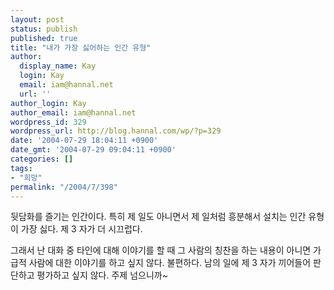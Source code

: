 ```yaml
---
layout: post
status: publish
published: true
title: "내가 가장 싫어하는 인간 유형"
author:
  display_name: Kay
  login: Kay
  email: iam@hannal.net
  url: ''
author_login: Kay
author_email: iam@hannal.net
wordpress_id: 329
wordpress_url: http://blog.hannal.com/wp/?p=329
date: '2004-07-29 18:04:11 +0900'
date_gmt: '2004-07-29 09:04:11 +0900'
categories: []
tags:
- "희망"
permalink: "/2004/7/398"
---
```

<p>뒷담화를 즐기는 인간이다. 특히 제 일도 아니면서 제 일처럼 흥분해서 설치는 인간 유형이 가장 싫다. 제 3 자가 더 시끄럽다.</p>
<p>그래서 난 대화 중 타인에 대해 이야기를 할 때 그 사람의 칭찬을 하는 내용이 아니면 가급적 사람에 대한 이야기를 하고 싶지 않다. 불편하다. 남의 일에 제 3 자가 끼어들어 판단하고 평가하고 싶지 않다. 주제 넘으니까~</p>
